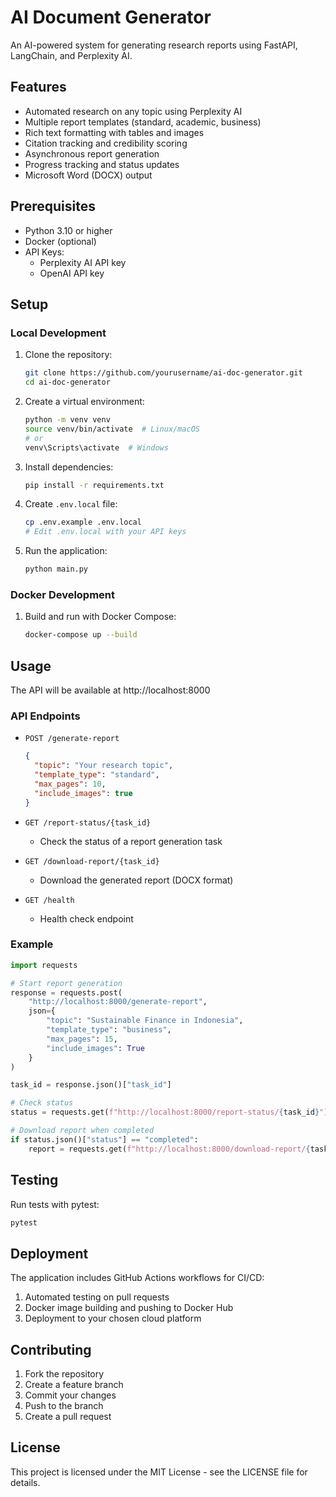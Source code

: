 # AI Document Generator

An AI-powered system for generating research reports using FastAPI, LangChain, and Perplexity AI.

## Features

- Automated research on any topic using Perplexity AI
- Multiple report templates (standard, academic, business)
- Rich text formatting with tables and images
- Citation tracking and credibility scoring
- Asynchronous report generation
- Progress tracking and status updates
- Microsoft Word (DOCX) output

## Prerequisites

- Python 3.10 or higher
- Docker (optional)
- API Keys:
  - Perplexity AI API key
  - OpenAI API key

## Setup

### Local Development

1. Clone the repository:
   ```bash
   git clone https://github.com/yourusername/ai-doc-generator.git
   cd ai-doc-generator
   ```

2. Create a virtual environment:
   ```bash
   python -m venv venv
   source venv/bin/activate  # Linux/macOS
   # or
   venv\Scripts\activate  # Windows
   ```

3. Install dependencies:
   ```bash
   pip install -r requirements.txt
   ```

4. Create `.env.local` file:
   ```bash
   cp .env.example .env.local
   # Edit .env.local with your API keys
   ```

5. Run the application:
   ```bash
   python main.py
   ```

### Docker Development

1. Build and run with Docker Compose:
   ```bash
   docker-compose up --build
   ```

## Usage

The API will be available at http://localhost:8000

### API Endpoints

- `POST /generate-report`
  ```json
  {
    "topic": "Your research topic",
    "template_type": "standard",
    "max_pages": 10,
    "include_images": true
  }
  ```

- `GET /report-status/{task_id}`
  - Check the status of a report generation task

- `GET /download-report/{task_id}`
  - Download the generated report (DOCX format)

- `GET /health`
  - Health check endpoint

### Example

```python
import requests

# Start report generation
response = requests.post(
    "http://localhost:8000/generate-report",
    json={
        "topic": "Sustainable Finance in Indonesia",
        "template_type": "business",
        "max_pages": 15,
        "include_images": True
    }
)

task_id = response.json()["task_id"]

# Check status
status = requests.get(f"http://localhost:8000/report-status/{task_id}")

# Download report when completed
if status.json()["status"] == "completed":
    report = requests.get(f"http://localhost:8000/download-report/{task_id}")
```

## Testing

Run tests with pytest:
```bash
pytest
```

## Deployment

The application includes GitHub Actions workflows for CI/CD:

1. Automated testing on pull requests
2. Docker image building and pushing to Docker Hub
3. Deployment to your chosen cloud platform

## Contributing

1. Fork the repository
2. Create a feature branch
3. Commit your changes
4. Push to the branch
5. Create a pull request

## License

This project is licensed under the MIT License - see the LICENSE file for details. 